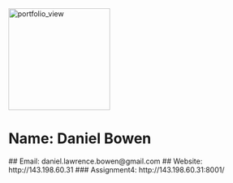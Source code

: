 <img width="200" alt="portfolio_view" src="https://user-images.githubusercontent.com/3328606/130530189-3c519d52-a4d0-44d2-a854-aec0ff8eeb17.jpeg">
<h1>Name: Daniel Bowen</h1>
## Email: daniel.lawrence.bowen@gmail.com
## Website: http://143.198.60.31
### Assignment4: http://143.198.60.31:8001/
